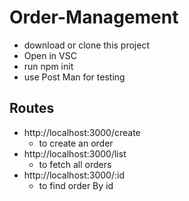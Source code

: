 # Order-Management
* download or clone this project
* Open in VSC
* run npm init
* use Post Man for testing

## Routes

* http://localhost:3000/create
   * to create an order
* http://localhost:3000/list
   * to fetch all orders 
* http://localhost:3000/:id
   * to find order By id   
   
